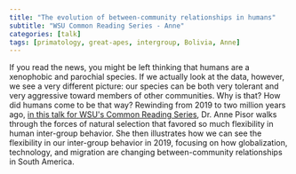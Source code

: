 ```yaml
---
title: "The evolution of between-community relationships in humans"
subtitle: "WSU Common Reading Series - Anne"
categories: [talk]
tags: [primatology, great-apes, intergroup, Bolivia, Anne]
---
```

If you read the news, you might be left thinking that humans are a xenophobic and parochial species. If we actually look at the data, however, we see a very different picture: our species can be both very tolerant and very aggressive toward members of other communities. Why is that? How did humans come to be that way? Rewinding from 2019 to two million years ago, [in this talk for WSU's Common Reading Series](https://www.youtube.com/watch?v=vCvbD8xcA6g), Dr. Anne Pisor walks through the forces of natural selection that favored so much flexibility in human inter-group behavior. She then illustrates how we can see the flexibility in our inter-group behavior in 2019, focusing on how globalization, technology, and migration are changing between-community relationships in South America.
